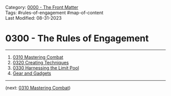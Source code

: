 Category: [0000 - The Front Matter](../0000%20-%20The%20Front%20Matter/0000%20-%20The%20Front%20Matter.md)  
Tags: #rules-of-engagement #map-of-content   
Last Modified: 08-31-2023  
# 0300 - The Rules of Engagement

****

1. [0310 Mastering Combat](0310%20Mastering%20Combat.md)
2. [0320 Creating Techniques](0320%20Creating%20Techniques.md)
3. [0330 Harnessing the Limit Pool](0330%20Harnessing%20the%20Limit%20Pool.md)
4. [Gear and Gadgets](Gear%20and%20Gadget.md)

****

(next: [0310 Mastering Combat](0310%20Mastering%20Combat.md))